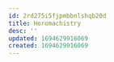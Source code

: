 ```yaml
---
id: 2rd275i5fjpmbbnlshqb20d
title: Horomachistry
desc: ''
updated: 1694629916069
created: 1694629916069
---
```

